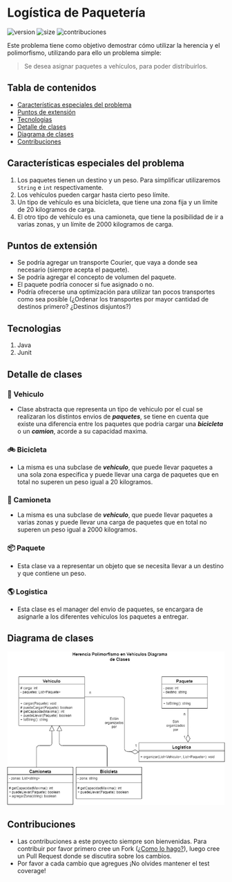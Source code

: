 # Logística de Paquetería 
![version](https://img.shields.io/github/package-json/v/programacion-avanzada/workspace?color=green) ![size](https://img.shields.io/github/languages/code-size/programacion-avanzada/workspace?color=green&label=size&style=plastic) ![contribuciones](https://img.shields.io/static/v1?label=contribuciones&message=bienvenidas&color=green)

Este problema tiene como objetivo demostrar cómo utilizar la herencia y el polimorfismo, utilizando para ello un problema simple:

> Se desea asignar paquetes a vehículos, para poder distribuirlos.

## Tabla de contenidos
* [Características especiales del problema](#características-especiales-del-problema)
* [Puntos de extensión](#puntos-de-extensión)
* [Tecnologias](#tecnologias)
* [Detalle de clases](#detalle-de-clases)
* [Diagrama de clases](#diagrama-de-clases)
* [Contribuciones](#contribuciones)

## Características especiales del problema

1. Los paquetes tienen un destino y un peso. Para simplificar utilizaremos `String` e `int` respectivamente.
2. Los vehículos pueden cargar hasta cierto peso límite.
3. Un tipo de vehículo es una bicicleta, que tiene una zona fija y un límite de 20 kilogramos de carga.
4. El otro tipo de vehículo es una camioneta, que tiene la posibilidad de ir a varias zonas, y un límite de 2000 kilogramos de carga.

## Puntos de extensión

* Se podría agregar un transporte Courier, que vaya a donde sea necesario (siempre acepta el paquete).
* Se podría agregar el concepto de volumen del paquete.
* El paquete podría conocer si fue asignado o no.
* Podría ofrecerse una optimización para utilizar tan pocos transportes como sea posible (¿Ordenar los transportes por mayor cantidad de destinos primero? ¿Destinos disjuntos?)

## Tecnologias

1. Java
2. Junit

## Detalle de clases

### :large_blue_diamond: Vehiculo
* Clase abstracta que representa un tipo de vehiculo por el cual se realizaran los distintos envios de ***paquetes***, se tiene en cuenta que existe una diferencia entre los paquetes que podria cargar una ***bicicleta*** o un ***camion***, acorde a su capacidad maxima.

### :bike: Bicicleta
* La misma es una subclase de ***vehiculo***, que puede llevar paquetes a una sola zona especifica y puede llevar una carga de paquetes que en total no superen un peso igual a 20 kilogramos.

### :truck: Camioneta
* La misma es una subclase de ***vehiculo***, que puede llevar paquetes a varias zonas y puede llevar una carga de paquetes que en total no superen un peso igual a 2000 kilogramos.

### :package: Paquete
* Esta clase va a representar un objeto que se necesita llevar a un destino y que contiene un peso.

### :earth_americas: Logistica
* Esta clase es el manager del envio de paquetes, se encargara de asignarle a los diferentes vehiculos los paquetes a entregar.

## Diagrama de clases
![diagrama-de-clases](assets/diagrama-de-clases.jpeg)

## Contribuciones

* Las contribuciones a este proyecto siempre son bienvenidas. Para contribuir por favor primero cree un Fork ([¿Como lo hago?](http://kbroman.org/github_tutorial/pages/fork.html)), luego cree un Pull Request donde se discutira sobre los cambios.
* Por favor a cada cambio que agregues ¡No olvides mantener el test coverage!

